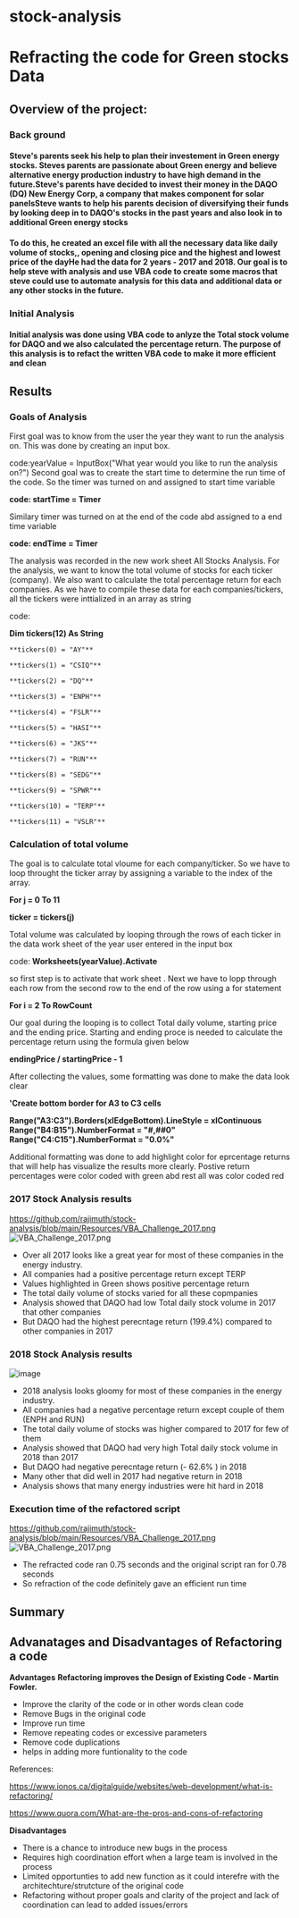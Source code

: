 # stock-analysis
# Refracting the code for Green stocks Data
## Overview of the project:
### Back ground
#### Steve's parents seek  his help to plan their investement in Green energy stocks. Steves parents are passionate about Green energy and believe alternative energy production industry to have high demand in the future.Steve's parents have decided to invest their money in the DAQO (DQ) New Energy Corp, a company that makes component for solar panelsSteve wants to help his parents decision of diversifying their funds by looking deep in to  DAQO's stocks in the past years and also look in to additional Green energy stocks 
#### To do this, he created an excel file with all the necessary data like daily volume of stocks,, opening and closing pice and the highest and lowest price of the dayHe had the data for 2 years - 2017 and 2018. Our goal is to help steve with analysis and use VBA code to  create some macros that steve could use to automate analysis for this data and additional data or any other stocks in the future.


### Initial Analysis
#### Initial analysis was done  using VBA code to anlyze the Total stock volume for DAQO and we also calculated the percentage return. The purpose of this analysis is to refact the written VBA code to make it more efficient and clean


## Results

### Goals of Analysis
First goal was to know from the user the year they want to run the analysis on.
This was done by creating an input box. 

code:yearValue = InputBox("What year would you like to run the analysis on?")
Second goal was to create the start time to determine the run time of the code. So the timer was turned on and assigned to start time variable

**code: startTime = Timer**

Similary timer was turned on at the end of the code abd assigned to a end time variable

**code: endTime = Timer**

The analysis was recorded in the new work sheet All Stocks Analysis. For the analysis, we want to know the total volume of stocks for each ticker (company). We also want to calculate the total percentage return for each companies. As we have to compile these data for each companies/tickers, all the tickers were inttialized in an array as string 

code:

**Dim tickers(12) As String**
    
    **tickers(0) = "AY"**

    **tickers(1) = "CSIQ"**

    **tickers(2) = "DQ"**

    **tickers(3) = "ENPH"**

    **tickers(4) = "FSLR"**

    **tickers(5) = "HASI"**

    **tickers(6) = "JKS"**

    **tickers(7) = "RUN"**

    **tickers(8) = "SEDG"**

    **tickers(9) = "SPWR"**

    **tickers(10) = "TERP"**

    **tickers(11) = "VSLR"**

### Calculation of total volume
The goal is to calculate total vloume for each company/ticker. So we have to loop throught the ticker array by assigning a  variable to the index of the array.

**For j = 0 To 11**

**ticker = tickers(j)**

Total volume was calculated by looping through the rows of each ticker in the data work sheet of the year user entered in the input box

code:
 **Worksheets(yearValue).Activate**

so first step is to activate that work sheet . Next we have to lopp through each row from the second row to the end of the row using a for statement 

**For i = 2 To RowCount**

Our goal during the looping is to collect Total daily volume, starting price and the ending price. Starting and ending proce is needed to calculate the percentage return using the formula given below

**endingPrice / startingPrice - 1**

After collecting the values, some formatting was done to make the data look clear

**'Create bottom border for  A3 to C3 cells**

**Range("A3:C3").Borders(xlEdgeBottom).LineStyle = xlContinuous**    
**Range("B4:B15").NumberFormat = "#,##0"**    
**Range("C4:C15").NumberFormat = "0.0%"**

Additional formatting was done to add highlight color for eprcentage returns that will help has visualize the results more clearly. Postive return percentages were color coded with green abd rest all was color coded red


### 2017 Stock Analysis results
https://github.com/rajimuth/stock-analysis/blob/main/Resources/VBA_Challenge_2017.png
![VBA_Challenge_2017.png](https://github.com/rajimuth/stock-analysis/blob/main/Resources/VBA_Challenge_2017.png)

- Over all 2017 looks like a great year for most of these companies in the energy industry.
- All companies had a positive percentage return except TERP
- Values highlighted in Green shows positive percentage return
- The total daily volume of stocks varied for all these copmpanies
- Analysis showed that DAQO had low Total daily stock volume  in 2017 that other companies
- But DAQO had the highest perecntage return (199.4%) compared to other companies in 2017

### 2018 Stock Analysis results
![image](https://user-images.githubusercontent.com/94877067/148288665-12aaf44c-2a79-44f1-a516-f3227d50e63b.png)

- 2018 analysis looks gloomy for most of these companies in the energy industry.
- All companies had a negative percentage return except couple of them (ENPH and RUN)
- The total daily volume of stocks was higher compared to 2017 for few of them
- Analysis showed that DAQO had very high Total daily stock volume  in 2018 than 2017
- But DAQO had negative  perecntage return (- 62.6% )  in 2018
- Many other that did well in 2017 had negative return in 2018
- Analysis shows that many energy industries were hit hard in 2018

###  Execution time of the refactored script

https://github.com/rajimuth/stock-analysis/blob/main/Resources/VBA_Challenge_2017.png
![VBA_Challenge_2017.png](https://github.com/rajimuth/stock-analysis/blob/main/Resources/VBA_Challenge_2017.png)


- The refracted code ran 0.75 seconds and the original script ran for 0.78 seconds
- So refraction of the code definitely gave an efficient run time

## Summary
## Advanatages and Disadvantages of Refactoring a code
**Advantages**
**Refactoring improves the Design of Existing Code - Martin Fowler.** 
- Improve the clarity of the code or in other words clean code
- Remove Bugs in the original code
- Improve run time
- Remove repeating codes or excessive parameters
- Remove code duplications
- helps in adding more funtionality to the code

References:

https://www.ionos.ca/digitalguide/websites/web-development/what-is-refactoring/

https://www.quora.com/What-are-the-pros-and-cons-of-refactoring

**Disadvantages**
- There is a chance to introduce new bugs in the process
- Requires high coordination effort when a large team is involved in the process
- Limited opportunties to add new function as it could interefre with the architechture/strutcture of the original code
- Refactoring without proper goals and clarity of the project and lack of coordination can lead to added issues/errors
